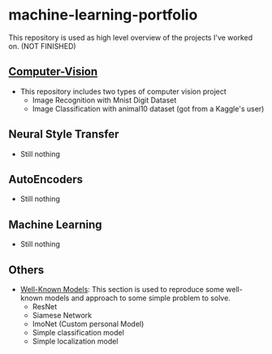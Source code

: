 # machine-learning-portfolio

This repository is used as high level overview of the projects I've worked on. (NOT FINISHED)

## [Computer-Vision](https://github.com/damianoimola/computer-vision)
- This repository includes two types of computer vision project
  - Image Recognition with Mnist Digit Dataset
  - Image Classification with animal10 dataset (got from a Kaggle's user)

## Neural Style Transfer
- Still nothing

## AutoEncoders
- Still nothing

## Machine Learning
- Still nothing

## Others
- [Well-Known Models](https://github.com/damianoimola/DL-Models): This section is used to reproduce some well-known models and approach to some simple problem to solve.
  - ResNet
  - Siamese Network
  - ImoNet (Custom personal Model)
  - Simple classification model
  - Simple localization model
